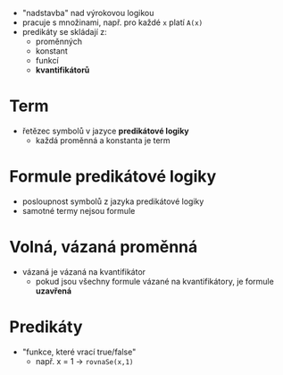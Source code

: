 - "nadstavba" nad výrokovou logikou
- pracuje s množinami, např. pro každé `x` platí `A(x)`
- predikáty se skládají z:
	- proměnných
	- konstant
	- funkcí
	- **kvantifikátorů**
# Term
- řetězec symbolů v jazyce **predikátové logiky**
	- každá proměnná a konstanta je term
# Formule predikátové logiky
- posloupnost symbolů z jazyka predikátové logiky
- samotné termy nejsou formule
# Volná, vázaná proměnná
- vázaná je vázaná na kvantifikátor
	- pokud jsou všechny formule vázané na kvantifikátory, je formule **uzavřená**
# Predikáty
- "funkce, které vrací true/false"
	- např. x = 1 -> `rovnaSe(x,1)`
